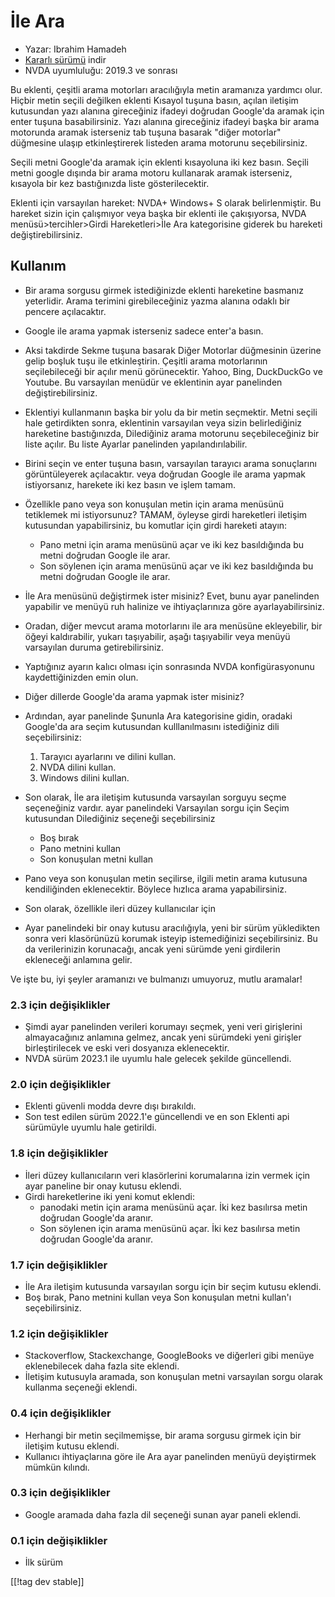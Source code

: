# İle Ara #

* Yazar: Ibrahim Hamadeh
* [Kararlı sürümü][1] indir
* NVDA uyumluluğu: 2019.3 ve sonrası

Bu eklenti, çeşitli arama motorları aracılığıyla metin aramanıza yardımcı
olur. Hiçbir metin seçili değilken  eklenti Kısayol tuşuna basın, açılan
iletişim kutusundan yazı alanına gireceğiniz ifadeyi doğrudan Google'da
aramak için enter tuşuna basabilirsiniz. Yazı alanına gireceğiniz ifadeyi
başka bir arama motorunda aramak isterseniz tab tuşuna basarak "diğer
motorlar" düğmesine ulaşıp  etkinleştirerek listeden arama motorunu
seçebilirsiniz.

Seçili metni Google'da aramak için eklenti kısayoluna iki kez basın. Seçili
metni google dışında bir arama motoru kullanarak aramak isterseniz, kısayola
bir kez bastığınızda liste gösterilecektir.

Eklenti için varsayılan hareket: NVDA+ Windows+ S olarak belirlenmiştir. Bu hareket sizin için çalışmıyor veya başka bir eklenti ile çakışıyorsa, NVDA menüsü>tercihler>Girdi Hareketleri>İle Ara kategorisine giderek bu hareketi değiştirebilirsiniz.

## Kullanım

* Bir arama sorgusu girmek istediğinizde eklenti hareketine basmanız
  yeterlidir. Arama terimini girebileceğiniz yazma alanına odaklı bir
  pencere açılacaktır.
* Google ile arama yapmak isterseniz sadece enter'a basın.
* Aksi takdirde Sekme tuşuna basarak Diğer Motorlar düğmesinin üzerine gelip
  boşluk tuşu ile etkinleştirin. Çeşitli arama motorlarının seçilebileceği
  bir açılır menü görünecektir. Yahoo, Bing, DuckDuckGo ve Youtube. Bu
  varsayılan menüdür ve eklentinin ayar panelinden değiştirebilirsiniz.
* Eklentiyi kullanmanın başka bir yolu da bir metin seçmektir. Metni seçili
  hale getirdikten sonra, eklentinin varsayılan veya sizin belirlediğiniz
  hareketine bastığınızda, Dilediğiniz arama motorunu seçebileceğiniz bir
  liste açılır. Bu liste Ayarlar panelinden yapılandırılabilir.
* Birini seçin ve enter tuşuna basın, varsayılan tarayıcı arama sonuçlarını
  görüntüleyerek açılacaktır. veya doğrudan Google ile arama yapmak
  istiyorsanız, harekete iki kez basın ve işlem tamam.
* Özellikle pano veya son konuşulan metin için arama menüsünü tetiklemek mi
  istiyorsunuz? TAMAM, öyleyse girdi hareketleri iletişim kutusundan
  yapabilirsiniz, bu komutlar için girdi hareketi atayın:
    * Pano metni için arama menüsünü açar ve iki kez basıldığında bu metni
      doğrudan Google ile arar.
    * Son söylenen için arama menüsünü açar ve iki kez basıldığında bu metni
      doğrudan Google ile arar.
* İle Ara menüsünü değiştirmek ister misiniz? Evet, bunu ayar panelinden
  yapabilir ve menüyü ruh halinize ve ihtiyaçlarınıza göre
  ayarlayabilirsiniz.
* Oradan, diğer mevcut arama motorlarını ile ara menüsüne ekleyebilir, bir
  öğeyi kaldırabilir, yukarı taşıyabilir, aşağı taşıyabilir veya menüyü
  varsayılan duruma getirebilirsiniz.
* Yaptığınız ayarın kalıcı olması için sonrasında NVDA konfigürasyonunu
  kaydettiğinizden emin olun.
* Diğer dillerde Google'da arama yapmak ister misiniz?
* Ardından, ayar panelinde Şununla Ara kategorisine gidin, oradaki Google'da
  ara seçim kutusundan kulllanılmasını istediğiniz dili seçebilirsiniz:

    1. Tarayıcı ayarlarını ve dilini kullan.
    2. NVDA dilini kullan.
    3. Windows dilini kullan.

* Son olarak, İle ara iletişim kutusunda varsayılan sorguyu seçme
  seçeneğiniz vardır. ayar panelindeki Varsayılan sorgu için Seçim
  kutusundan Dilediğiniz seçeneği seçebilirsiniz

    * Boş bırak
    * Pano metnini kullan
    * Son konuşulan metni kullan

* Pano veya son konuşulan metin seçilirse, ilgili metin arama kutusuna
  kendiliğinden eklenecektir. Böylece hızlıca arama yapabilirsiniz.
* Son olarak, özellikle ileri düzey kullanıcılar için
* Ayar panelindeki bir onay kutusu aracılığıyla, yeni bir sürüm yükledikten
  sonra veri klasörünüzü korumak isteyip istemediğinizi seçebilirsiniz. Bu
  da verilerinizin korunacağı, ancak yeni sürümde yeni girdilerin ekleneceği
  anlamına gelir.

Ve işte bu, iyi şeyler aramanızı ve bulmanızı umuyoruz, mutlu aramalar!

### 2.3 için değişiklikler ###

* Şimdi ayar panelinden verileri korumayı seçmek, yeni veri girişlerini
  almayacağınız anlamına gelmez, ancak yeni sürümdeki yeni girişler
  birleştirilecek ve eski veri dosyanıza eklenecektir.
* NVDA sürüm 2023.1 ile uyumlu hale gelecek şekilde güncellendi.

### 2.0 için değişiklikler ###

* Eklenti güvenli modda devre dışı bırakıldı.
* Son test edilen sürüm 2022.1'e güncellendi ve en son Eklenti api sürümüyle
  uyumlu hale getirildi.

### 1.8 için değişiklikler ###

* İleri düzey kullanıcıların veri klasörlerini korumalarına izin vermek için
  ayar paneline bir onay kutusu eklendi.
* Girdi hareketlerine iki yeni komut eklendi:
    * panodaki metin için arama menüsünü açar. İki kez basılırsa metin
      doğrudan Google'da aranır.
    * Son söylenen için arama menüsünü açar. İki kez basılırsa metin
      doğrudan Google'da aranır.

### 1.7 için değişiklikler

* İle Ara iletişim kutusunda varsayılan sorgu için bir seçim kutusu eklendi.
* Boş bırak, Pano metnini kullan veya Son konuşulan metni kullan'ı
  seçebilirsiniz.

### 1.2 için değişiklikler

* Stackoverflow, Stackexchange, GoogleBooks ve diğerleri gibi menüye
  eklenebilecek daha fazla site eklendi.
* İletişim kutusuyla aramada, son konuşulan metni varsayılan sorgu olarak
  kullanma seçeneği eklendi.

### 0.4 için değişiklikler

* Herhangi bir metin seçilmemişse, bir arama sorgusu girmek için bir
  iletişim kutusu eklendi.
* Kullanıcı ihtiyaçlarına göre ile Ara ayar panelinden menüyü deyiştirmek
  mümkün kılındı.

### 0.3 için değişiklikler

* Google aramada daha fazla dil seçeneği sunan ayar paneli eklendi.

### 0.1 için değişiklikler

* İlk sürüm

[[!tag dev stable]]

[1]: https://www.nvaccess.org/addonStore/legacy?file=searchwith
